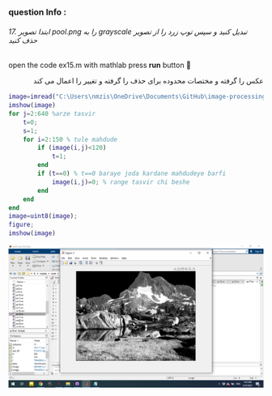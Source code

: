 
### question Info :

###### 17. ابتدا تصویر pool.png را به grayscale تبدیل کنید و سپس توپ زرد را از تصویر حذف کنید

open the code ex15.m with mathlab press **run** button :rocket: 


<div dir = "rtl">
عکس را گرفته  و مختصات محدوده برای حذف را گرفته و تغییر را اعمال می کند
</div>

```matlab
image=imread("C:\Users\nmzis\OneDrive\Documents\GitHub\image-processing-class\benchmark\mountain.png");
imshow(image)
for j=2:640 %arze tasvir
    t=0;
    s=1;
    for i=2:150 % tule mahdude
        if (image(i,j)<120)
            t=1;
        end  
        if (t==0) % t==0 baraye joda kardane mahdudeye barfi
            image(i,j)=0; % range tasvir chi beshe
        end  
    end 
end
image=uint8(image);
figure;
imshow(image)
```
![img](https://github.com/semnan-university-ai/image-processing-class/blob/main/excersiecs/mohammadhoseinazad/17/ex17.png)

